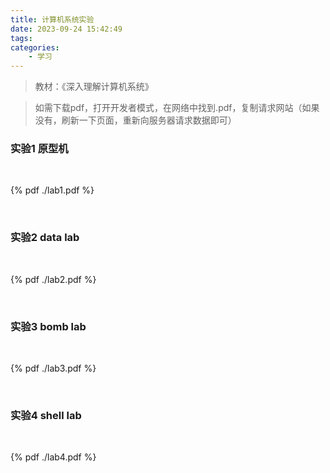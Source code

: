 ```yaml
---
title: 计算机系统实验
date: 2023-09-24 15:42:49
tags:
categories:
    - 学习
---
```


>教材：《深入理解计算机系统》


>如需下载pdf，打开开发者模式，在网络中找到.pdf，复制请求网站（如果没有，刷新一下页面，重新向服务器请求数据即可）

### 实验1 原型机

<br>
 
{% pdf  ./lab1.pdf %} 
 
<br>

### 实验2 data lab

<br>
 
{% pdf  ./lab2.pdf %} 
 
<br>

### 实验3 bomb lab

<br>
 
{% pdf  ./lab3.pdf %} 
 
<br>

### 实验4 shell lab

<br>
 
{% pdf  ./lab4.pdf %} 
 
<br>